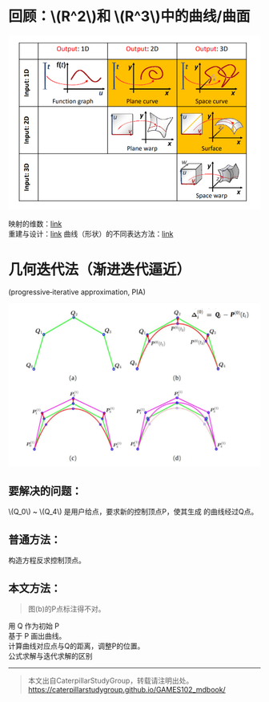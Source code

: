 # 回顾：\\(R^2\\)和 \\(R^3\\)中的曲线/曲面   

![](../assets/离散1.png)  

映射的维数：[link](../ParametricFitting/VectorValue.md)   
重建与设计：[link](../BezierCurve/Review.md)
曲线（形状）的不同表达方法：[link](../ImplicitCurves/Review.md)    

# 几何迭代法（渐进迭代逼近）     

(progressive‐iterative approximation, PIA)     

![](../assets/离散8.png)    

## 要解决的问题：   

\\(Q_0\\) ~ \\(Q_4\\) 是用户给点，要求新的控制顶点P，使其生成
的曲线经过Q点。     

## 普通方法：

构造方程反求控制顶点。    

## 本文方法： 

> 图(b)的P点标注得不对。     

用 Q 作为初始 P       
基于 P 画出曲线。    
计算曲线对应点与Q的距离，调整P的位置。    
公式求解与迭代求解的区别   

---  

> 本文出自CaterpillarStudyGroup，转载请注明出处。
https://caterpillarstudygroup.github.io/GAMES102_mdbook/


